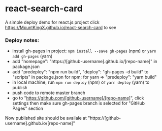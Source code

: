 # react-search-card
A simple deploy demo for react.js project
click https://MountKingX.github.io/react-search-card to see

### Deploy notes:
* install gh-pages in project: `npm install --save gh-pages` (npm) or `yarn add gh-pages` (yarn)
* add "homepage": "https://[github-username].github.io/[repo-name]" in package.json
* add "predeploy": "npm run build", "deploy": "gh-pages -d build" to "scripts" in package.json for npm; for yarn => "predeploy": "yarn build"
* in local machine, run `npm run deploy` (npm) or `yarn deploy` (yarn) to publish
* push code to remote master branch
* go to "https://github.com/[github-username]/[repo-name]", click settings then make sure gh-pages branch is selected for "GitHub Pages" section

Now published site should be availale at "https://[github-username].github.io/[repo-name]"
